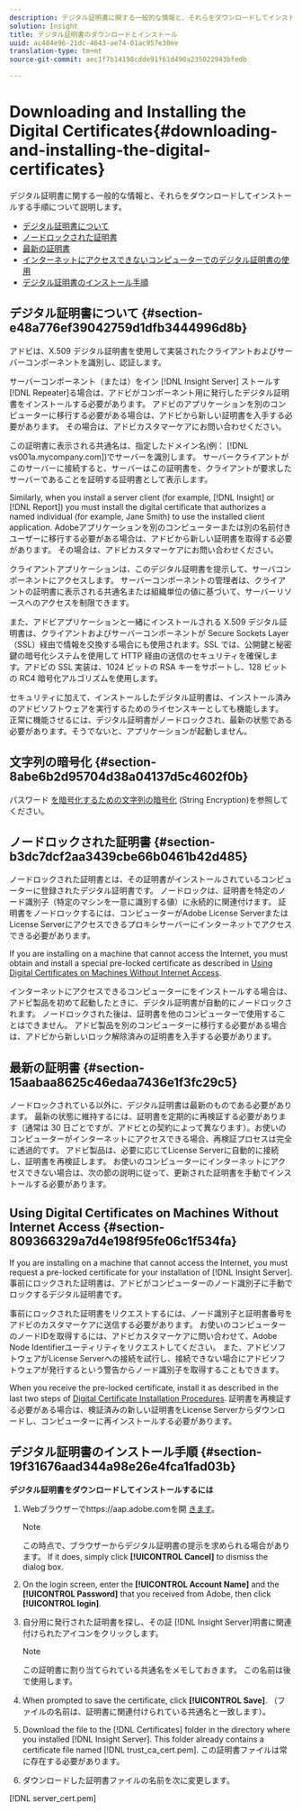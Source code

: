 ```yaml
---
description: デジタル証明書に関する一般的な情報と、それらをダウンロードしてインストールする手順について説明します。
solution: Insight
title: デジタル証明書のダウンロードとインストール
uuid: ac484e96-21dc-4643-ae74-01ac957e30ee
translation-type: tm+mt
source-git-commit: aec1f7b14198cdde91f61d490a235022943bfedb

---
```



# Downloading and Installing the Digital Certificates{#downloading-and-installing-the-digital-certificates}

デジタル証明書に関する一般的な情報と、それらをダウンロードしてインストールする手順について説明します。

* [デジタル証明書について](../../../../../home/c-inst-svr/c-install-ins-svr/t-install-proc-inst-svr-dpu/c-dnld-dgtl-cert/c-dnld-dgtl-cert.md#section-e48a776ef39042759d1dfb3444996d8b)
* [ノードロックされた証明書](../../../../../home/c-inst-svr/c-install-ins-svr/t-install-proc-inst-svr-dpu/c-dnld-dgtl-cert/c-dnld-dgtl-cert.md#section-b3dc7dcf2aa3439cbe66b0461b42d485)
* [最新の証明書](../../../../../home/c-inst-svr/c-install-ins-svr/t-install-proc-inst-svr-dpu/c-dnld-dgtl-cert/c-dnld-dgtl-cert.md#section-15aabaa8625c46edaa7436e1f3fc29c5)
* [インターネットにアクセスできないコンピューターでのデジタル証明書の使用](../../../../../home/c-inst-svr/c-install-ins-svr/t-install-proc-inst-svr-dpu/c-dnld-dgtl-cert/c-dnld-dgtl-cert.md#section-809366329a7d4e198f95fe06c1f534fa)
* [デジタル証明書のインストール手順](../../../../../home/c-inst-svr/c-install-ins-svr/t-install-proc-inst-svr-dpu/c-dnld-dgtl-cert/c-dnld-dgtl-cert.md#section-19f31676aad344a98e26e4fca1fad03b)

## デジタル証明書について {#section-e48a776ef39042759d1dfb3444996d8b}

アドビは、X.509 デジタル証明書を使用して実装されたクライアントおよびサーバーコンポーネントを識別し、認証します。

サーバーコンポーネント（または）をイン [!DNL Insight Server] ストールす [!DNL Repeater]る場合は、アドビがコンポーネント用に発行したデジタル証明書をインストールする必要があります。 アドビのアプリケーションを別のコンピューターに移行する必要がある場合は、アドビから新しい証明書を入手する必要があります。 その場合は、アドビカスタマーケアにお問い合わせください。

この証明書に表示される共通名は、指定したドメイン名(例： [!DNL vs001a.mycompany.com])でサーバーを識別します。 サーバークライアントがこのサーバーに接続すると、サーバーはこの証明書を、クライアントが要求したサーバーであることを証明する証明書として表示します。

Similarly, when you install a server client (for example, [!DNL Insight] or [!DNL Report]) you must install the digital certificate that authorizes a named individual (for example, Jane Smith) to use the installed client application. Adobeアプリケーションを別のコンピューターまたは別の名前付きユーザーに移行する必要がある場合は、アドビから新しい証明書を取得する必要があります。 その場合は、アドビカスタマーケアにお問い合わせください。

クライアントアプリケーションは、このデジタル証明書を提示して、サーバコンポーネントにアクセスします。 サーバーコンポーネントの管理者は、クライアントの証明書に表示される共通名または組織単位の値に基づいて、サーバーリソースへのアクセスを制限できます。

また、アドビアプリケーションと一緒にインストールされる X.509 デジタル証明書は、クライアントおよびサーバーコンポーネントが Secure Sockets Layer（SSL）経由で情報を交換する場合にも使用されます。SSL では、公開鍵と秘密鍵の暗号化システムを使用して HTTP 経由の送信のセキュリティを確保します。アドビの SSL 実装は、1024 ビットの RSA キーをサポートし、128 ビットの RC4 暗号化アルゴリズムを使用します。

セキュリティに加えて、インストールしたデジタル証明書は、インストール済みのアドビソフトウェアを実行するためのライセンスキーとしても機能します。 正常に機能させるには、デジタル証明書がノードロックされ、最新の状態である必要があります。そうでないと、アプリケーションが起動しません。

## 文字列の暗号化 {#section-8abe6b2d95704d38a04137d5c4602f0b}

パスワード [を暗号化するための文字列の暗号化](../../../../../home/c-inst-svr/c-install-ins-svr/t-install-proc-inst-svr-dpu/c-dnld-dgtl-cert/string-encryption.md#concept-35da0b53650a4d7e82b240ad27f6d45a) (String Encryption)を参照してください。

## ノードロックされた証明書 {#section-b3dc7dcf2aa3439cbe66b0461b42d485}

ノードロックされた証明書とは、その証明書がインストールされているコンピューターに登録されたデジタル証明書です。 ノードロックは、証明書を特定のノード識別子（特定のマシンを一意に識別する値）に永続的に関連付けます。 証明書をノードロックするには、コンピューターがAdobe License ServerまたはLicense Serverにアクセスできるプロキシサーバーにインターネットでアクセスできる必要があります。

If you are installing on a machine that cannot access the Internet, you must obtain and install a special pre-locked certificate as described in [Using Digital Certificates on Machines Without Internet Access](../../../../../home/c-inst-svr/c-install-ins-svr/t-install-proc-inst-svr-dpu/c-dnld-dgtl-cert/c-dnld-dgtl-cert.md#section-809366329a7d4e198f95fe06c1f534fa).

インターネットにアクセスできるコンピューターにをインストールする場合は、アドビ製品を初めて起動したときに、デジタル証明書が自動的にノードロックされます。 ノードロックされた後は、証明書を他のコンピューターで使用することはできません。 アドビ製品を別のコンピューターに移行する必要がある場合は、アドビから新しいロック解除済みの証明書を入手する必要があります。

## 最新の証明書 {#section-15aabaa8625c46edaa7436e1f3fc29c5}

ノードロックされている以外に、デジタル証明書は最新のものである必要があります。 最新の状態に維持するには、証明書を定期的に再検証する必要があります（通常は 30 日ごとですが、アドビとの契約によって異なります）。お使いのコンピューターがインターネットにアクセスできる場合、再検証プロセスは完全に透過的です。 アドビ製品は、必要に応じてLicense Serverに自動的に接続し、証明書を再検証します。 お使いのコンピューターにインターネットにアクセスできない場合は、次の節の説明に従って、更新された証明書を手動でインストールする必要があります。

## Using Digital Certificates on Machines Without Internet Access {#section-809366329a7d4e198f95fe06c1f534fa}

If you are installing on a machine that cannot access the Internet, you must request a pre-locked certificate for your installation of [!DNL Insight Server]. 事前にロックされた証明書は、アドビがコンピューターのノード識別子に手動でロックするデジタル証明書です。

事前にロックされた証明書をリクエストするには、ノード識別子と証明書番号をアドビのカスタマーケアに送信する必要があります。 お使いのコンピューターのノードIDを取得するには、アドビカスタマーケアに問い合わせて、Adobe Node Identifierユーティリティをリクエストしてください。 また、アドビソフトウェアがLicense Serverへの接続を試行し、接続できない場合にアドビソフトウェアが発行するという警告からノード識別子を取得することもできます。

When you receive the pre-locked certificate, install it as described in the last two steps of [Digital Certificate Installation Procedures](../../../../../home/c-inst-svr/c-install-ins-svr/t-install-proc-inst-svr-dpu/c-dnld-dgtl-cert/c-dnld-dgtl-cert.md#section-19f31676aad344a98e26e4fca1fad03b). 証明書を再検証する必要がある場合は、検証済みの新しい証明書をLicense Serverからダウンロードし、コンピューターに再インストールする必要があります。

## デジタル証明書のインストール手順 {#section-19f31676aad344a98e26e4fca1fad03b}

**デジタル証明書をダウンロードしてインストールするには**

1. Webブラウザーでhttps://aap.adobe.comを開 [きます](https://aap.adobe.com)。

   >[!NOTE]
   >
   >この時点で、ブラウザーからデジタル証明書の提示を求められる場合があります。 If it does, simply click **[!UICONTROL Cancel]** to dismiss the dialog box.

1. On the login screen, enter the **[!UICONTROL Account Name]** and the **[!UICONTROL Password]** that you received from Adobe, then click **[!UICONTROL login]**.

1. 自分用に発行された証明書を探し、その証 [!DNL Insight Server]明書に関連付けられたアイコンをクリックします。

   >[!NOTE]
   >
   >この証明書に割り当てられている共通名をメモしておきます。 この名前は後で使用します。

1. When prompted to save the certificate, click **[!UICONTROL Save]**. （ファイルの名前は、証明書に関連付けられている共通名と一致します）。
1. Download the file to the [!DNL Certificates] folder in the directory where you installed [!DNL Insight Server]. This folder already contains a certificate file named [!DNL trust_ca_cert.pem]. この証明書ファイルは常に存在する必要があります。

1. ダウンロードした証明書ファイルの名前を次に変更します。

[!DNL server_cert.pem]

